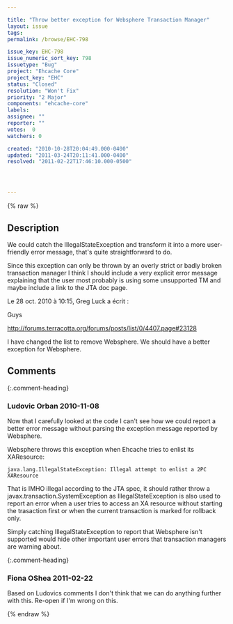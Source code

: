 ```yaml
---

title: "Throw better exception for Websphere Transaction Manager"
layout: issue
tags: 
permalink: /browse/EHC-798

issue_key: EHC-798
issue_numeric_sort_key: 798
issuetype: "Bug"
project: "Ehcache Core"
project_key: "EHC"
status: "Closed"
resolution: "Won't Fix"
priority: "2 Major"
components: "ehcache-core"
labels: 
assignee: ""
reporter: ""
votes:  0
watchers: 0

created: "2010-10-28T20:04:49.000-0400"
updated: "2011-03-24T20:11:41.000-0400"
resolved: "2011-02-22T17:46:10.000-0500"




---
```


{% raw %}

## Description

<div markdown="1" class="description">

We could catch the IllegalStateException and transform it into a more user-friendly error message, that's quite straightforward to do.

Since this exception can only be thrown by an overly strict or badly broken transaction manager I think I should include a very explicit error message explaining that the user most probably is using some unsupported TM and maybe include a link to the JTA doc page.


Le 28 oct. 2010 à 10:15, Greg Luck a écrit :

Guys


http://forums.terracotta.org/forums/posts/list/0/4407.page#23128

I have changed the list to remove Websphere. We should have a better exception for Websphere.


</div>

## Comments


{:.comment-heading}
### **Ludovic Orban** <span class="date">2010-11-08</span>

<div markdown="1" class="comment">

Now that I carefully looked at the code I can't see how we could report a better error message without parsing the exception message reported by Websphere.

Websphere throws this exception when Ehcache tries to enlist its XAResource:

```
java.lang.IllegalStateException: Illegal attempt to enlist a 2PC XAResource
```

That is IMHO illegal according to the JTA spec, it should rather throw a javax.transaction.SystemException as IllegalStateException is also used to report an error when a user tries to access an XA resource without starting the trasaction first or when the current transaction is marked for rollback only.

Simply catching IllegalStateException to report that Websphere isn't supported would hide other important user errors that transaction managers are warning about.


</div>


{:.comment-heading}
### **Fiona OShea** <span class="date">2011-02-22</span>

<div markdown="1" class="comment">

Based on Ludovics comments I don't think that we can do anything further with this. Re-open if I'm wrong on this.

</div>



{% endraw %}
